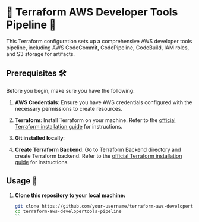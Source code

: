 # 🚀 Terraform AWS Developer Tools Pipeline 🚀

This Terraform configuration sets up a comprehensive AWS developer tools pipeline, including AWS CodeCommit, CodePipeline, CodeBuild, IAM roles, and S3 storage for artifacts.

## Prerequisites 🛠️

Before you begin, make sure you have the following:

1. **AWS Credentials**: Ensure you have AWS credentials configured with the necessary permissions to create resources.

2. **Terraform**: Install Terraform on your machine. Refer to the [official Terraform installation guide](https://learn.hashicorp.com/tutorials/terraform/install-cli) for instructions.

3. **Git installed locally**: 

4. **Create Terraform Backend**: Go to Terraform Backend directory and create Terraform backend. Refer to the [official Terraform installation guide](./terraform-modules/terraform-aws-backend) for instructions.

## Usage 🚀

1. **Clone this repository to your local machine:**

   ```bash
   git clone https://github.com/your-username/terraform-aws-developertools-pipeline.git
   cd terraform-aws-developertools-pipeline
   ``